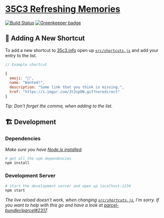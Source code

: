 # [35C3 Refreshing Memories](https://35c3.info)

[![Build Status](https://travis-ci.org/optikfluffel/35c3.info.svg?branch=master)](https://travis-ci.org/optikfluffel/35c3.info)
[![Greenkeeper badge](https://badges.greenkeeper.io/optikfluffel/35c3.info.svg)](https://greenkeeper.io/)

## 🚀 Adding A New Shortcut

To add a new shortcut to [35c3.info](https://35c3.info) open up [`src/shortcuts.js`](src/shortcuts.js) and add your entry to the list.

```js
// Example shortcut

{
  emoji: "💖",
  name: "Wanted!",
  description: "Some link that you think is missing.",
  href: "https://i.imgur.com/3t2npON.gif?noredirect"
}
```

_Tip: Don't forget the comma, when adding to the list._

## 🏗 Development

### Dependencies

_Make sure you have [Node.js installed](https://nodejs.org)._

```sh
# get all the npm dependencies
npm install
```

### Development Server

```sh
# start the development server and open up localhost:1234
npm start
```

_The live reload doesn't work, when changing [`src/shortcuts.js`](src/shortcuts.js), I'm sorry. If you want to help with this go and have a look at [parcel-bundler/parcel#2317](https://github.com/parcel-bundler/parcel/issues/2317)._
